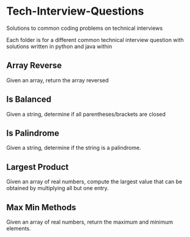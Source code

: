 # Tech-Interview-Questions
Solutions to common coding problems on technical interviews

Each folder is for a different common technical interview question with solutions written in python and java within

## Array Reverse
Given an array, return the array reversed

## Is Balanced
Given a string, determine if all parentheses/brackets are closed

## Is Palindrome
Given a string, determine if the string is a palindrome.

## Largest Product
Given an array of real numbers, compute the largest value that can be obtained by multiplying all but one entry.

## Max Min Methods
Given an array of real numbers, return the maximum and minimum elements.